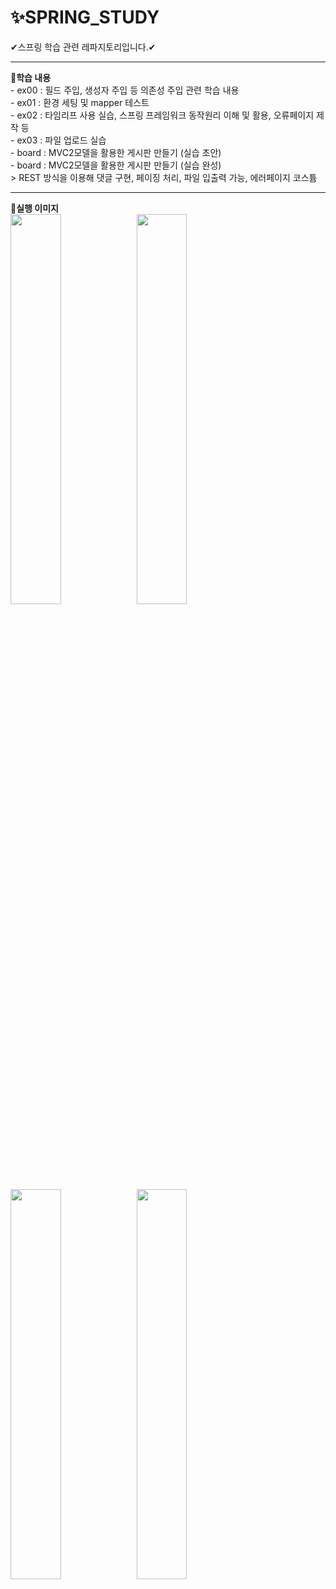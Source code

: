 # ✨SPRING_STUDY
✔스프링 학습 관련 레파지토리입니다.✔
<hr>
<b>🚀학습 내용</b><br>
- ex00 : 필드 주입, 생성자 주입 등 의존성 주입 관련 학습 내용 <br>
- ex01 : 환경 세팅 및 mapper 테스트 <br>
- ex02 : 타임리프 사용 실습, 스프링 프레임워크 동작원리 이해 및 활용, 오류페이지 제작 등<br>
- ex03 : 파일 업로드 실습 <br>
- board : MVC2모델을 활용한 게시판 만들기 (실습 초안) <br>
- board : MVC2모델을 활용한 게시판 만들기 (실습 완성) <br>
  > REST 방식을 이용해 댓글 구현, 페이징 처리, 파일 입출력 가능, 에러페이지 코스튬 <br>
  <hr>
<b>🚀실행 이미지</b> <br>
<img src="https://user-images.githubusercontent.com/98381511/178131669-55742bb0-6d99-4a0f-90a8-4995f7b55a22.png" width="40%"><img src="https://user-images.githubusercontent.com/98381511/178131683-e99e7cef-21a2-4248-83ad-4af98490b4ed.png" width="40%"><img src="https://user-images.githubusercontent.com/98381511/178131705-9b817290-a61a-49cc-9583-17857b3498e2.png" width="40%"><img src="https://user-images.githubusercontent.com/98381511/178131714-7d085680-cea7-49d7-8bb8-18804ea18dcb.png" width="40%">
